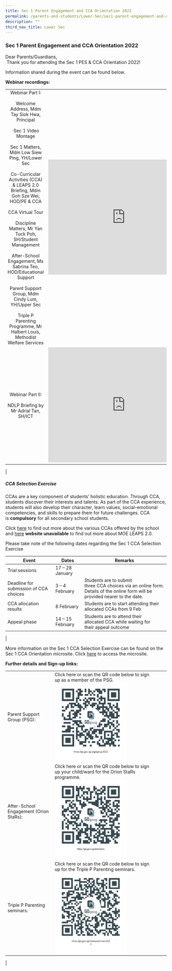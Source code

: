 ```yaml
---
title: Sec 1 Parent Engagement and CCA Orientation 2023
permalink: /parents-and-students/Lower-Sec/sec1-parent-engagement-and-cca-orientation2023/
description: ""
third_nav_title: Lower Sec
---
```


### Sec 1 Parent Engagement and CCA Orientation 2022

Dear Parents/Guardians,  
 Thank you for attending the Sec 1 PES & CCA Orientation 2022!  

Information shared during the event can be found below. 

**Webinar recordings:**

| | |
|:---:|:---:|
| Webinar Part I:<br><br>Welcome Address, Mdm Tay Siok Hwa, Principal<br><br>·Sec 1 Video Montage<br><br>Sec 1 Matters, Mdm Low Siew Ping, YH/Lower Sec<br><br>Co-Curricular Activities (CCA) & LEAPS 2.0 Briefing, Mdm Goh Sze Wei, HOD/PE & CCA<br><br>CCA Virtual Tour<br><br>Discipline Matters, Mr Yan Tuck Poh, SH/Student Management<br><br>After-School Engagement, Ms Sabrina Teo, HOD/Educational Support<br><br>Parent Support Group, Mdm Cindy Lum, YH/Upper Sec<br><br>Triple P Parenting Programme, Mr Halbert Louis, Methodist Welfare Services | <iframe width="480" height="360" src="https://www.youtube.com/embed/6Z7K2xFUnME" title="Sec 1 PES & CCA Orientation 2022: Webinar Part I" frameborder="0" allow="accelerometer; autoplay; clipboard-write; encrypted-media; gyroscope; picture-in-picture" allowfullscreen></iframe> |
| Webinar Part II:<br><br>NDLP Briefing by Mr Adrial Tan, SH/ICT | <iframe width="480" height="360" src="https://www.youtube.com/embed/bkMTZzn-sBc" title="Sec 1 PES & CCA Orientation 2022: Webinar Part II" frameborder="0" allow="accelerometer; autoplay; clipboard-write; encrypted-media; gyroscope; picture-in-picture" allowfullscreen></iframe> |
|

##### CCA Selection Exercise

CCAs are a key component of students’ holistic education. Through CCA, students discover their interests and talents. As part of the CCA experience, students will also develop their character, learn values, social-emotional competencies, and skills to prepare them for future challenges. CCA is **compulsory** for all secondary school students.

Click [here](https://moe-serangoonsec-staging.netlify.app/student-development/cca) to find out more about the various CCAs offered by the school and [here](https://www.moe.gov.sg/programmes/cca/leaps2-0) **website unavailable** to find out more about MOE LEAPS 2.0.

Please take note of the following dates regarding the Sec 1 CCA Selection Exercise

| Event | Dates | Remarks |
|---|---|---|
| Trial sessions | 17 – 28 January |   |
| Deadline for submission of CCA choices | 3 – 4 February | Students are to submit<br>three CCA choices via an online form. Details of the online form will be provided nearer to the date. |
| CCA allocation results | 8 February | Students are to start attending their allocated CCAs from 9 Feb |
| Appeal phase | 14 – 15 February | Students are to attend their<br>allocated CCA while waiting for<br>their appeal outcome |
|

More information on the Sec 1 CCA Selection Exercise can be found on the Sec 1 CCA Orientation microsite. Click [here](https://go.gov.sg/sec1ccaorientation) to access the microsite.

**Further details and Sign-up links:**

|  |  |  |  |  |
|---|---|---|---|---|
| Parent Support Group (PSG):<br>  |Click here or scan the QR code below to sign up as a member of the PSG.<br><img src="/images/OR%20codePSG.jpg" style="width:75%"> |  |  |  |
| After-School Engagement (Orion StaRs):<br>  | Click here or scan the QR code below to sign up your child/ward for the Orion StaRs programme.<br> <img src="/images/QR%20codeOrion%20Stars.jpg" style="width:75%"> |  |  |  |
| Triple P Parenting seminars:<br>  | Click here or scan the QR code below to sign up for the Triple P Parenting seminars.<br><img src="/images/QR%20code_triple%20P.jpg" style="width:75%">|
|